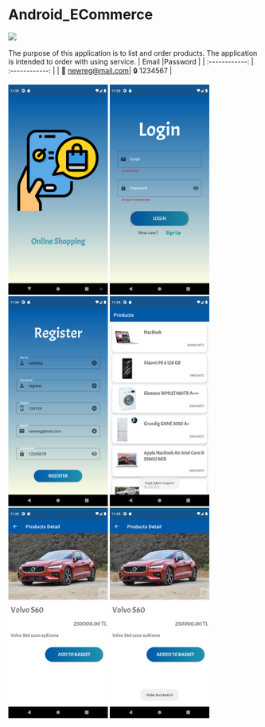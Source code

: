 # Android_ECommerce
[![](https://img.shields.io/badge/2.9.0-Retrofit-brightgreen)](https://square.github.io/retrofit/)

The purpose of this application is to list and order products. The application is intended to order with using service.
| Email  |Password   |
| :------------: | :------------: |
| 📧 newreg@mail.com| 🔒 1234567  |
<p>         
  <a href="https://github.com/enesdemrr/Android_ECommerce/blob/main/app_images/1.png" target="_blank">
    <img src="https://github.com/enesdemrr/Android_ECommerce/blob/main/app_images/1.png" width="200" style="max-width:100%;"></a>
  <a href="https://github.com/enesdemrr/Android_ECommerce/blob/main/app_images/2.png" target="_blank">
    <img src="https://github.com/enesdemrr/Android_ECommerce/blob/main/app_images/2.png" width="200" style="max-width:100%;"></a>
  <a href="https://github.com/enesdemrr/Android_ECommerce/blob/main/app_images/3.png" target="_blank">
    <img src="https://github.com/enesdemrr/Android_ECommerce/blob/main/app_images/3.png" width="200" style="max-width:100%;"></a>
  <a href="https://github.com/enesdemrr/Android_ECommerce/blob/main/app_images/4.png" target="_blank">
    <img src="https://github.com/enesdemrr/Android_ECommerce/blob/main/app_images/4.png" width="200" style="max-width:100%;"></a>
  <a href="https://github.com/enesdemrr/Android_ECommerce/blob/main/app_images/5.png" target="_blank">
    <img src="https://github.com/enesdemrr/Android_ECommerce/blob/main/app_images/5.png" width="200" style="max-width:100%;"></a>
  <a href="https://github.com/enesdemrr/Android_ECommerce/blob/main/app_images/6.png" target="_blank">
    <img src="https://github.com/enesdemrr/Android_ECommerce/blob/main/app_images/6.png" width="200" style="max-width:100%;"></a>
  </p>

